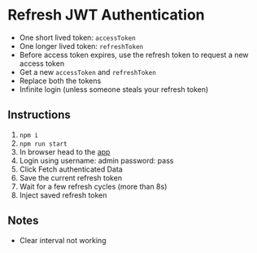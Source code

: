 # Refresh JWT Authentication

- One short lived token: `accessToken`
- One longer lived token: `refreshToken`
- Before access token expires, use the refresh token to request a new access token
- Get a new `accessToken` and `refreshToken`
- Replace both the tokens
- Infinite login (unless someone steals your refresh token)

## Instructions

1. `npm i`
1. `npm run start`
1. In browser head to the [app](http://localhost:3000)
1. Login using username: admin password: pass
1. Click Fetch authenticated Data
1. Save the current refresh token
1. Wait for a few refresh cycles (more than 8s)
1. Inject saved refresh token

## Notes

- Clear interval not working
